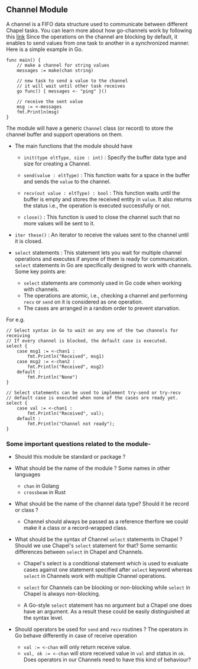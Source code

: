 ## Channel Module

A channel is a FIFO data structure used to communicate between different Chapel
tasks. You can learn more about how go-channels work by following this
[link](https://gobyexample.com/channels)
Since the operations on the channel are blocking by default, it enables to send
values from one task to another in a synchronized manner.
Here is a simple example in Go.

```
func main() {
	// make a channel for string values
	messages := make(chan string)

	// new task to send a value to the channel
	// it will wait until other task receives
	go func() { messages <- "ping" }()

	// receive the sent value
	msg := <-messages
	fmt.Println(msg)
}
```

The module will have a generic `Channel` class (or record) to store the channel
buffer and support operations on them.

* The main functions that the module should have

	* `init(type eltType, size : int)` : Specify the buffer data type and size
	for creating a Channel.

	* `send(value : eltType)` : This function waits for a space in the buffer
	and	sends the `value` to the channel.

	* `recv(out value : eltType) : bool` : This function waits until the buffer
	is empty and stores the received entity in `value`. It also returns the status
	i.e., the operation is executed successfully or not.

	* `close()` : This function is used to close the channel such that no more
	values will be sent to it.

* `iter these()` : An iterator to receive the values sent to the channel until
it is closed.

* `select` statements : This statement lets you wait for multiple channel
operations and executes if anyone of them is ready for communication. `select`
statements in Go are specifically designed to work with channels.
Some key points are:

	* `select` statements are commonly used in Go code when working with channels.
	* The operations are atomic, i.e., checking a channel and performing `recv`
		or `send` on it is considered as one operation.
	* The cases are arranged in a random order to prevent starvation.

For e.g.
```
// Select syntax in Go to wait on any one of the two channels for receiving
// If every channel is blocked, the default case is executed.
select {
	case msg1 := <-chan1 :
		fmt.Println("Received", msg1)
	case msg2 := <-chan2 :
		fmt.Println("Received", msg2)
	default :
		fmt.Println("None")
}
```

```
// Select statements can be used to implement try-send or try-recv
// default case is executed when none of the cases are ready yet.
select {
	case val := <-chan1 :
		fmt.Println("Received", val);
	default :
		fmt.Println("Channel not ready");
}
```

### Some important questions related to the module-

* Should this module be standard or package ?

* What should be the name of the module ? Some names in other languages
	* `chan` in Golang
	* `crossbeam` in Rust

* What should be the name of the channel data type? Should it be record or
class ?
	* Channel should always be passed as a reference therfore we could make
	it a class or a record-wrapped class.

* What should be the syntax of Channel `select` statements in Chapel ?
Should we use Chapel's `select` statement for that? Some semantic differences
between `select` in Chapel and Channels.

	* Chapel's select is a conditional statement which is used to evaluate
	cases against one statement specified after `select` keyword whereas
	`select` in Channels work with multiple Channel operations.

	* `select` for Channels can be blocking or non-blocking while `select`
	in Chapel is always non-blocking.

	* A Go-style `select` statement has no argument but a Chapel one does have an
	argument. As a result these could be easily distinguished at the syntax level.

* Should operators be used for `send` and `recv` routines ? The operators in Go
 behave differently in case of receive operation
	* `val := <-chan` will only return receive value.
	* `val, ok := <-chan` will store received value in `val` and status in `ok`.
Does operators in our Channels need to have this kind of behaviour?
